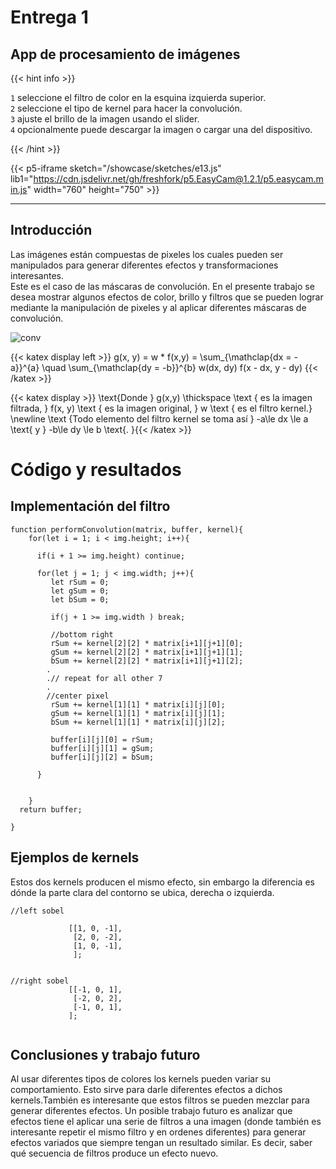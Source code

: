 # Entrega 1

## App de procesamiento de imágenes 
{{< hint info >}} 

`1` seleccione el filtro de color en la esquina izquierda superior.  
`2` seleccione el tipo de kernel para hacer la convolución.  
`3` ajuste el brillo de la imagen usando el slider.  
`4` opcionalmente puede descargar la imagen o cargar una del dispositivo. 


{{< /hint >}}

{{< p5-iframe sketch="/showcase/sketches/e13.js" lib1="https://cdn.jsdelivr.net/gh/freshfork/p5.EasyCam@1.2.1/p5.easycam.min.js" width="760" height="750" >}}
***
## Introducción 
Las imágenes están compuestas de pixeles los cuales pueden ser manipulados para generar diferentes efectos y transformaciones interesantes.  
Este es el caso de las máscaras de convolución. En el presente trabajo se desea mostrar algunos efectos de color, brillo y filtros que se pueden lograr mediante la manipulación de pixeles y al aplicar diferentes máscaras de convolución.

 ![conv](/showcase/sketches/p2.gif)



{{< katex display left >}}
g(x, y) = w * f(x,y) = \sum_{\mathclap{dx = -a}}^{a} \quad \sum_{\mathclap{dy = -b}}^{b} w(dx, dy) f(x - dx, y - dy)
{{< /katex >}}

{{< katex display >}} \text{Donde } g(x,y) \thickspace \text { es la imagen filtrada, } f(x, y) \text { es la imagen original, } w \text { es el filtro kernel.} \newline
\text {Todo elemento del filtro kernel se toma así } -a\le dx \le a \text{ y } -b\le dy \le b \text{. }{{< /katex >}}

# Código y resultados


## Implementación del filtro
```tpl
function performConvolution(matrix, buffer, kernel){
    for(let i = 1; i < img.height; i++){
      
      if(i + 1 >= img.height) continue;
      
      for(let j = 1; j < img.width; j++){
         let rSum = 0;
         let gSum = 0;
         let bSum = 0;
        
         if(j + 1 >= img.width ) break;
        
         //bottom right
         rSum += kernel[2][2] * matrix[i+1][j+1][0];
         gSum += kernel[2][2] * matrix[i+1][j+1][1];
         bSum += kernel[2][2] * matrix[i+1][j+1][2];
        .
        .// repeat for all other 7
        .
        //center pixel
         rSum += kernel[1][1] * matrix[i][j][0];
         gSum += kernel[1][1] * matrix[i][j][1];
         bSum += kernel[1][1] * matrix[i][j][2];
        
         buffer[i][j][0] = rSum;
         buffer[i][j][1] = gSum;
         buffer[i][j][2] = bSum;
      
      }
     
      
    }
  return buffer;
  
}
```
## Ejemplos de kernels
Estos dos kernels producen el mismo efecto, sin embargo la diferencia es dónde la parte clara del contorno se ubica, derecha o izquierda.
```tpl
//left sobel

             [[1, 0, -1],
              [2, 0, -2],
              [1, 0, -1],
              ];

  
//right sobel
             [[-1, 0, 1],
              [-2, 0, 2],
              [-1, 0, 1],
             ];
  
```




## Conclusiones y trabajo futuro

Al usar diferentes tipos de colores los kernels pueden variar su comportamiento. Esto sirve para darle diferentes efectos a dichos kernels.También es interesante que estos filtros se pueden mezclar para generar diferentes efectos. Un posible trabajo futuro es analizar que efectos
tiene el aplicar una serie de filtros a una imagen (donde también es interesante repetir el mismo filtro y en ordenes diferentes) para generar
efectos variados que siempre tengan un resultado similar. Es decir, saber qué secuencia de filtros produce un efecto nuevo. 

